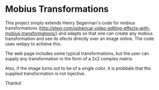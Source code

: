 # Mobius Transformations
This project simply extends Henry Segerman's code for mobius transformations (http://elevr.com/spherical-video-editing-effects-with-mobius-transformations/)
and adapts so that one can create any mobius transformation and see its efects directly over an image online. The code uses webpy to achieve this.

The web page includes some typical transformations, but the user can supply any transformation in the form of a 2x2 complex matrix.

Also, if the image turns out to be of a single color, it is probbale that the supplied transformation is not injective.

Thanks!
